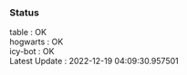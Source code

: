 ### Status


table : OK  
hogwarts : OK  
icy-bot : OK  
Latest Update : 2022-12-19 04:09:30.957501
